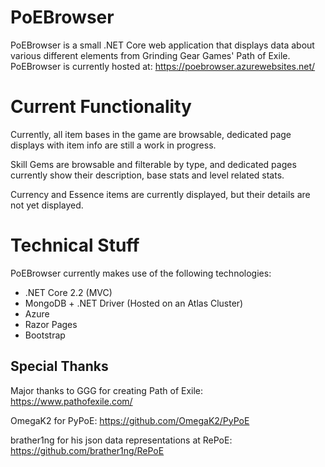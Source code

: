 # PoEBrowser
PoEBrowser is a small .NET Core web application that displays data about various different elements from Grinding Gear Games' Path of Exile.
PoEBrowser is currently hosted at: https://poebrowser.azurewebsites.net/

# Current Functionality
Currently, all item bases in the game are browsable, dedicated page displays with item info are still a work in progress.

Skill Gems are browsable and filterable by type, and dedicated pages currently show their description, base stats and level related stats.

Currency and Essence items are currently displayed, but their details are not yet displayed.

# Technical Stuff
PoEBrowser currently makes use of the following technologies:
* .NET Core 2.2 (MVC)
* MongoDB + .NET Driver (Hosted on an Atlas Cluster)
* Azure
* Razor Pages
* Bootstrap

## Special Thanks
Major thanks to GGG for creating Path of Exile:
https://www.pathofexile.com/

OmegaK2 for PyPoE:
https://github.com/OmegaK2/PyPoE

brather1ng for his json data representations at RePoE:
https://github.com/brather1ng/RePoE
